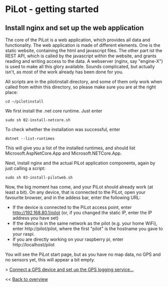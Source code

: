 # PiLot - getting started
## Install nginx and set up the web application

The core of the PiLot is a web application, which provides all data and functionality. The web application is made of different elements. One is the static website, containing the html and javascript files. The other part ist the REST API, which is called by the javascript within the website, and grants reading and writing access to the data. A webserver (nginx, say "engine-X") is used to make all this glory available. Sounds complicated, but actually isn't, as most of the work already has been done for you.

All scripts are in the pilotinstall directory, and some of them only work when called from within this directory, so please make sure you are at the right place:

```
cd ~/pilotinstall
```
We first install the .net core runtime. Just enter 
```
sudo sh 02-install-netcore.sh
```
To check whether the installation was successful, enter 
```
dotnet --list-runtimes
```
This will give you a list of the installed runtimes, and should list Microsoft.AspNetCore.App and Microsoft.NETCore.App.

Next, install nginx and the actual PiLot application components, again by just calling a script:
```
sudo sh 03-install-pilotweb.sh
```
Now, the big moment has come, and your PiLot should already work (at least a bit). On any device, that is connected to the PiLot, open your favourite browser, and in the addess bar, enter the following URL:
- If the device is connected to the PiLot access point, enter http://192.168.80.1/pilot (or, if you changed the static IP, enter the IP address you have set)
- If the device is in the same network as the pilot (e.g. your home WiFi), enter http://pilot/pilot, where the first "pilot" is the hostname you gave to your raspi.
- If you are directly working on your raspberry pi, enter http://localhost/pilot

You will see the PiLot start page, but as you have no map data, no GPS and no sensors yet, this will appear a bit empty.

\> [Connect a GPS device and set up the GPS logging service...](gps.md)

<< [Back to overview](user.md)
